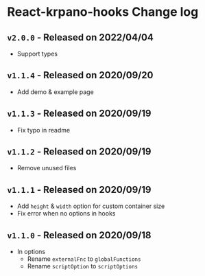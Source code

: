# React-krpano-hooks Change log


## `v2.0.0` - Released on 2022/04/04
  * Support types


## `v1.1.4` - Released on 2020/09/20
  * Add demo & example page

## `v1.1.3` - Released on 2020/09/19
  * Fix typo in readme

## `v1.1.2` - Released on 2020/09/19
  * Remove unused files

## `v1.1.1` - Released on 2020/09/19
  * Add `height` & `width` option for custom container size
  * Fix error when no options in hooks

## `v1.1.0` - Released on 2020/09/18
  * In options
    + Rename `externalFnc` to `globalFunctions`
    + Rename `scriptOption` to `scriptOptions`